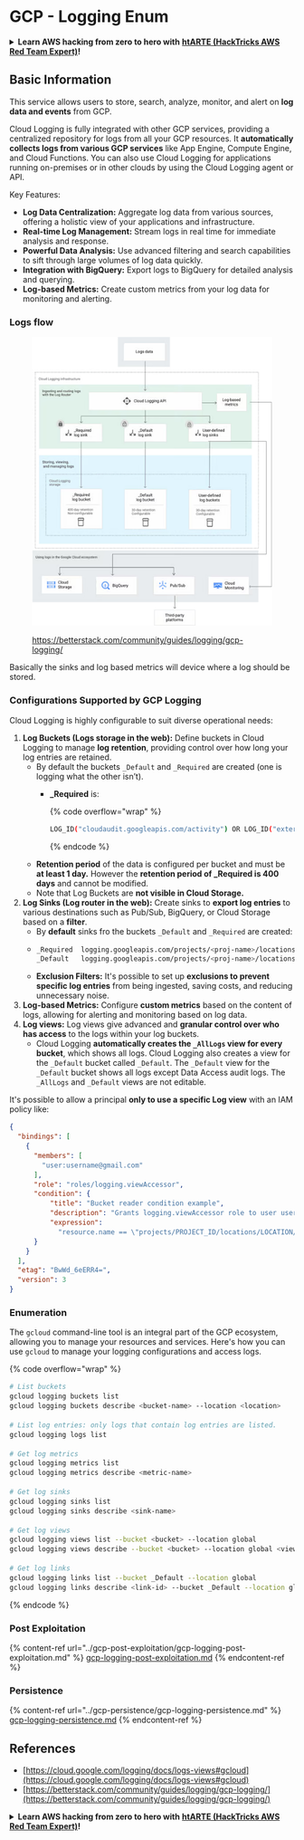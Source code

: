# GCP - Logging Enum

<details>

<summary><strong>Learn AWS hacking from zero to hero with</strong> <a href="https://training.hacktricks.xyz/courses/arte"><strong>htARTE (HackTricks AWS Red Team Expert)</strong></a><strong>!</strong></summary>

Other ways to support HackTricks:

* If you want to see your **company advertised in HackTricks** or **download HackTricks in PDF** Check the [**SUBSCRIPTION PLANS**](https://github.com/sponsors/carlospolop)!
* Get the [**official PEASS & HackTricks swag**](https://peass.creator-spring.com)
* Discover [**The PEASS Family**](https://opensea.io/collection/the-peass-family), our collection of exclusive [**NFTs**](https://opensea.io/collection/the-peass-family)
* **Join the** 💬 [**Discord group**](https://discord.gg/hRep4RUj7f) or the [**telegram group**](https://t.me/peass) or **follow** me on **Twitter** 🐦 [**@carlospolopm**](https://twitter.com/carlospolopm)**.**
* **Share your hacking tricks by submitting PRs to the** [**HackTricks**](https://github.com/carlospolop/hacktricks) and [**HackTricks Cloud**](https://github.com/carlospolop/hacktricks-cloud) github repos.

</details>

## Basic Information

This service allows users to store, search, analyze, monitor, and alert on **log data and events** from GCP.

Cloud Logging is fully integrated with other GCP services, providing a centralized repository for logs from all your GCP resources. It **automatically collects logs from various GCP services** like App Engine, Compute Engine, and Cloud Functions. You can also use Cloud Logging for applications running on-premises or in other clouds by using the Cloud Logging agent or API.

Key Features:

* **Log Data Centralization:** Aggregate log data from various sources, offering a holistic view of your applications and infrastructure.
* **Real-time Log Management:** Stream logs in real time for immediate analysis and response.
* **Powerful Data Analysis:** Use advanced filtering and search capabilities to sift through large volumes of log data quickly.
* **Integration with BigQuery:** Export logs to BigQuery for detailed analysis and querying.
* **Log-based Metrics:** Create custom metrics from your log data for monitoring and alerting.

### Logs flow

<figure><img src="../../../.gitbook/assets/image.png" alt=""><figcaption><p><a href="https://betterstack.com/community/guides/logging/gcp-logging/">https://betterstack.com/community/guides/logging/gcp-logging/</a></p></figcaption></figure>

Basically the sinks and log based metrics will device where a log should be stored.

### Configurations Supported by GCP Logging

Cloud Logging is highly configurable to suit diverse operational needs:

1. **Log Buckets (Logs storage in the web):** Define buckets in Cloud Logging to manage **log retention**, providing control over how long your log entries are retained.
   * By default the buckets `_Default` and `_Required` are created (one is logging what the other isn’t).
     *   **\_Required** is:

         {% code overflow="wrap" %}
         ```bash
         LOG_ID("cloudaudit.googleapis.com/activity") OR LOG_ID("externalaudit.googleapis.com/activity") OR LOG_ID("cloudaudit.googleapis.com/system_event") OR LOG_ID("externalaudit.googleapis.com/system_event") OR LOG_ID("cloudaudit.googleapis.com/access_transparency") OR LOG_ID("externalaudit.googleapis.com/access_transparency")
         ```
         {% endcode %}
   * **Retention period** of the data is configured per bucket and must be **at least 1 day.** However the **retention period of \_Required is 400 days** and cannot be modified.
   * Note that Log Buckets are **not visible in Cloud Storage.**
2. **Log Sinks (Log router in the web):** Create sinks to **export log entries** to various destinations such as Pub/Sub, BigQuery, or Cloud Storage based on a **filter**.
   * By **default** sinks fro the buckets `_Default` and `_Required` are created:
   * ```bash
     _Required  logging.googleapis.com/projects/<proj-name>/locations/global/buckets/_Required  LOG_ID("cloudaudit.googleapis.com/activity") OR LOG_ID("externalaudit.googleapis.com/activity") OR LOG_ID("cloudaudit.googleapis.com/system_event") OR LOG_ID("externalaudit.googleapis.com/system_event") OR LOG_ID("cloudaudit.googleapis.com/access_transparency") OR LOG_ID("externalaudit.googleapis.com/access_transparency")
     _Default   logging.googleapis.com/projects/<proj-name>/locations/global/buckets/_Default   NOT LOG_ID("cloudaudit.googleapis.com/activity") AND NOT LOG_ID("externalaudit.googleapis.com/activity") AND NOT LOG_ID("cloudaudit.googleapis.com/system_event") AND NOT LOG_ID("externalaudit.googleapis.com/system_event") AND NOT LOG_ID("cloudaudit.googleapis.com/access_transparency") AND NOT LOG_ID("externalaudit.googleapis.com/access_transparency")
     ```
   * **Exclusion Filters:** It's possible to set up **exclusions to prevent specific log entries** from being ingested, saving costs, and reducing unnecessary noise.
3. **Log-based Metrics:** Configure **custom metrics** based on the content of logs, allowing for alerting and monitoring based on log data.
4. **Log views:** Log views give advanced and **granular control over who has access** to the logs within your log buckets.&#x20;
   * Cloud Logging **automatically creates the `_AllLogs` view for every bucket**, which shows all logs. Cloud Logging also creates a view for the `_Default` bucket called `_Default`. The `_Default` view for the `_Default` bucket shows all logs except Data Access audit logs. The `_AllLogs` and `_Default` views are not editable.



It's possible to allow a principal **only to use a specific Log view** with an IAM policy like:

```json
{
  "bindings": [
    {
      "members": [
        "user:username@gmail.com"
      ],
      "role": "roles/logging.viewAccessor",
      "condition": {
          "title": "Bucket reader condition example",
          "description": "Grants logging.viewAccessor role to user username@gmail.com for the VIEW_ID log view.",
          "expression":
            "resource.name == \"projects/PROJECT_ID/locations/LOCATION/buckets/BUCKET_NAME/views/VIEW_ID\""
      }
    }
  ],
  "etag": "BwWd_6eERR4=",
  "version": 3
}
```

### Enumeration

The `gcloud` command-line tool is an integral part of the GCP ecosystem, allowing you to manage your resources and services. Here's how you can use `gcloud` to manage your logging configurations and access logs.

{% code overflow="wrap" %}
```bash
# List buckets
gcloud logging buckets list
gcloud logging buckets describe <bucket-name> --location <location>

# List log entries: only logs that contain log entries are listed.
gcloud logging logs list

# Get log metrics
gcloud logging metrics list
gcloud logging metrics describe <metric-name>

# Get log sinks
gcloud logging sinks list
gcloud logging sinks describe <sink-name>

# Get log views
gcloud logging views list --bucket <bucket> --location global
gcloud logging views describe --bucket <bucket> --location global <view-id> # view-id is usually the same as the bucket name

# Get log links
gcloud logging links list --bucket _Default --location global
gcloud logging links describe <link-id> --bucket _Default --location global
```
{% endcode %}

### Post Exploitation

{% content-ref url="../gcp-post-exploitation/gcp-logging-post-exploitation.md" %}
[gcp-logging-post-exploitation.md](../gcp-post-exploitation/gcp-logging-post-exploitation.md)
{% endcontent-ref %}

### Persistence

{% content-ref url="../gcp-persistence/gcp-logging-persistence.md" %}
[gcp-logging-persistence.md](../gcp-persistence/gcp-logging-persistence.md)
{% endcontent-ref %}

## References

* [https://cloud.google.com/logging/docs/logs-views#gcloud](https://cloud.google.com/logging/docs/logs-views#gcloud)
* [https://betterstack.com/community/guides/logging/gcp-logging/](https://betterstack.com/community/guides/logging/gcp-logging/)

<details>

<summary><strong>Learn AWS hacking from zero to hero with</strong> <a href="https://training.hacktricks.xyz/courses/arte"><strong>htARTE (HackTricks AWS Red Team Expert)</strong></a><strong>!</strong></summary>

Other ways to support HackTricks:

* If you want to see your **company advertised in HackTricks** or **download HackTricks in PDF** Check the [**SUBSCRIPTION PLANS**](https://github.com/sponsors/carlospolop)!
* Get the [**official PEASS & HackTricks swag**](https://peass.creator-spring.com)
* Discover [**The PEASS Family**](https://opensea.io/collection/the-peass-family), our collection of exclusive [**NFTs**](https://opensea.io/collection/the-peass-family)
* **Join the** 💬 [**Discord group**](https://discord.gg/hRep4RUj7f) or the [**telegram group**](https://t.me/peass) or **follow** me on **Twitter** 🐦 [**@carlospolopm**](https://twitter.com/carlospolopm)**.**
* **Share your hacking tricks by submitting PRs to the** [**HackTricks**](https://github.com/carlospolop/hacktricks) and [**HackTricks Cloud**](https://github.com/carlospolop/hacktricks-cloud) github repos.

</details>
